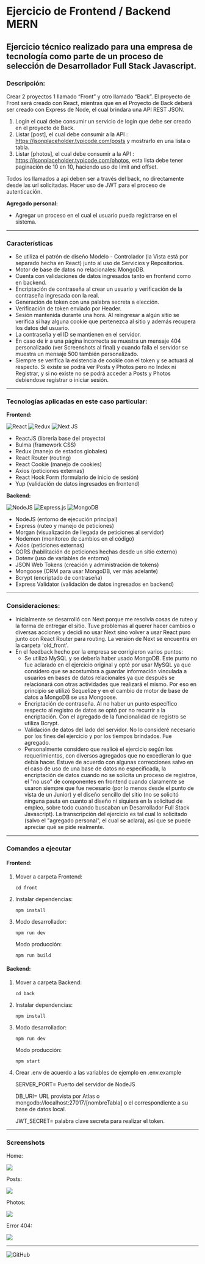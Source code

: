 # Ejercicio de Frontend / Backend MERN

## Ejercicio técnico realizado para una empresa de tecnología como parte de un proceso de selección de Desarrollador Full Stack Javascript.

### Descripción:

Crear 2 proyectos 1 llamado “Front” y otro llamado “Back”. El proyecto de Front será creado con React, mientras que en el Proyecto de Back deberá ser creado con Express de Node, el cual brindara una API REST JSON.

1. Login el cual debe consumir un servicio de login que debe ser creado en el proyecto de Back.
2. Listar [post], el cual debe consumir a la API : https://jsonplaceholder.typicode.com/posts y mostrarlo en una lista o tabla.
3. Listar [photos], el cual debe consumir a la API : https://jsonplaceholder.typicode.com/photos, esta lista debe tener paginación de 10 en 10, haciendo uso de limit and offset.

Todos los llamados a api deben ser a través del back, no directamente desde las url solicitadas. Hacer uso de JWT para el proceso de autenticación.

<b>Agregado personal:</b>

-   Agregar un proceso en el cual el usuario pueda registrarse en el sistema.

<hr>

### Características

-   Se utiliza el patrón de diseño Modelo - Controlador (la Vista está por separado hecha en React) junto al uso de Servicios y Repositorios.
-   Motor de base de datos no relacionales: MongoDB.
-   Cuenta con validaciones de datos ingresados tanto en frontend como en backend.
-   Encriptación de contraseña al crear un usuario y verificación de la contraseña ingresada con la real.
-   Generación de token con una palabra secreta a elección.
-   Verificación de token enviado por Header.
-   Sesión mantenida durante una hora. Al reingresar a algún sitio se verifica si hay alguna cookie que pertenezca al sitio y además recupera los datos del usuario.
-   La contraseña y el ID se mantienen en el servidor.
-   En caso de ir a una página incorrecta se muestra un mensaje 404 personalizado (ver Screenshots al final) y cuando falla el servidor se muestra un mensaje 500 también personalizado.
-   Siempre se verifica la existencia de cookie con el token y se actuará al respecto. Si existe se podrá ver Posts y Photos pero no Index ni Registrar, y si no existe no se podrá acceder a Posts y Photos debiendose registrar o iniciar sesión.

<hr>

### Tecnologías aplicadas en este caso particular:

<b>Frontend:</b>

<div>
    <img alt="React" src="https://img.shields.io/badge/react-%2320232a.svg?style=for-the-badge&logo=react&logoColor=%2361DAFB"/>
    <img alt="Redux" src="https://img.shields.io/badge/redux-%23593d88.svg?style=for-the-badge&logo=redux&logoColor=white"/>
    <img alt="Next JS" src="https://img.shields.io/badge/nextjs-%23000000.svg?style=for-the-badge&logo=next.js&logoColor=white"/>
</div>

-   ReactJS (librería base del proyecto)
-   Bulma (framework CSS)
-   Redux (manejo de estados globales)
-   React Router (routing)
-   React Cookie (manejo de cookies)
-   Axios (peticiones externas)
-   React Hook Form (formulario de inicio de sesión)
-   Yup (validación de datos ingresados en frontend)

<b>Backend:</b>

<div>
    <img alt="NodeJS" src="https://img.shields.io/badge/node.js-%2343853D.svg?style=for-the-badge&logo=node-dot-js&logoColor=white"/>
    <img alt="Express.js" src="https://img.shields.io/badge/express.js-%23404d59.svg?style=for-the-badge&logo=express&logoColor=%2361DAFB"/>
    <img alt="MongoDB" src ="https://img.shields.io/badge/MongoDB-%234ea94b.svg?style=for-the-badge&logo=mongodb&logoColor=white"/>
</div>

-   NodeJS (entorno de ejecución principal)
-   Express (ruteo y manejo de peticiones)
-   Morgan (visualización de llegada de peticiones al servidor)
-   Nodemon (monitoreo de cambios en el código)
-   Axios (peticiones externas)
-   CORS (habilitación de peticiones hechas desde un sitio externo)
-   Dotenv (uso de variables de entorno)
-   JSON Web Tokens (creación y administración de tokens)
-   Mongoose (ORM para usar MongoDB, ver más adelante)
-   Bcrypt (encriptado de contraseña)
-   Express Validator (validación de datos ingresados en backend)

<hr>

### Consideraciones:

-   Inicialmente se desarrolló con Next porque me resolvía cosas de ruteo y la forma de entregar el sitio. Tuve problemas al querer hacer cambios o diversas acciones y decidí no usar Next sino volver a usar React puro junto con React Router para routing. La versión de Next se encuentra en la carpeta 'old_front'.
-   En el feedback hecho por la empresa se corrigieron varios puntos:
    -   Se utilizó MySQL y se debería haber usado MongoDB. Este punto no fue aclarado en el ejercicio original y opté por usar MySQL ya que considero que se acostumbra a guardar información vinculada a usuarios en bases de datos relacionales ya que después se relacionará con otras actividades que realizará el mismo. Por eso en principio se utilizó Sequelize y en el cambio de motor de base de datos a MongoDB se usa Mongoose.
    -   Encriptación de contraseña. Al no haber un punto específico respecto al registro de datos se optó por no recurrir a la encriptación. Con el agregado de la funcionalidad de registro se utiliza Bcrypt.
    -   Validación de datos del lado del servidor. No lo consideré necesario por los fines del ejercicio y por los tiempos brindados. Fue agregado.
    -   Personalmente considero que realicé el ejercicio según los requerimientos, con diversos agregados que no excedieran lo que debía hacer. Estuve de acuerdo con algunas correcciones salvo en el caso de uso de una base de datos no especificada, la encriptación de datos cuando no se solicita un proceso de registros, el "no uso" de componentes en frontend cuando claramente se usaron siempre que fue necesario (por lo menos desde el punto de vista de un Junior) y el diseño sencillo del sitio (no se solicitó ninguna pauta en cuanto al diseño ni siquiera en la solicitud de empleo, sobre todo cuando buscaban un Desarrollador Full Stack Javascript). La transcripción del ejercicio es tal cual lo solicitado (salvo el "agregado personal", el cual se aclara), así que se puede apreciar qué se pide realmente.

<hr>

### Comandos a ejecutar

#### Frontend:

1. Mover a carpeta Frontend:

    <code>cd front</code>

2. Instalar dependencias:

    <code>npm install</code>

3. Modo desarrollador:

    <code>npm run dev</code>

    Modo producción:

    <code>npm run build</code>

#### Backend:

1. Mover a carpeta Backend:

    <code>cd back</code>

2. Instalar dependencias:

    <code>npm install</code>

3. Modo desarrollador:

    <code>npm run dev</code>

    Modo producción:

    <code>npm start</code>

4. Crear .env de acuerdo a las variables de ejemplo en .env.example

    SERVER_PORT= Puerto del servidor de NodeJS

    DB_URI= URL provista por Atlas o mongodb://localhost:27017/[nombreTabla] o el correspondiente a su base de datos local.

    JWT_SECRET= palabra clave secreta para realizar el token.

<hr>

### Screenshots

Home:

<img src='./screenshots/home.png' />

Posts:

<img src='./screenshots/posts.png' />

Photos:

<img src='./screenshots/photos.png' />

Error 404:

<img src='./screenshots/404.png' />

<hr>

![GitHub](https://img.shields.io/github/license/matiasal55/ejercicio-front-back?style=for-the-badge)
